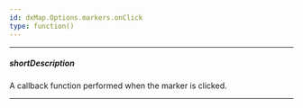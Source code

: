 ```yaml
---
id: dxMap.Options.markers.onClick
type: function()
---
```

---
##### shortDescription
A callback function performed when the marker is clicked.

---
